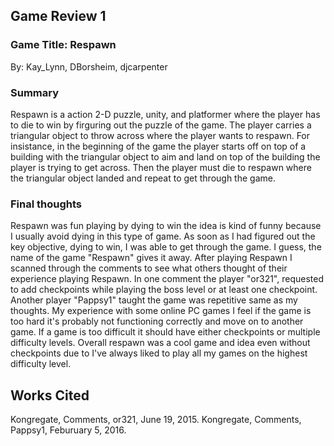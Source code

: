 ## Game Review 1

### Game Title: Respawn
By: Kay_Lynn, DBorsheim, djcarpenter

### Summary
Respawn is a action 2-D puzzle, unity, and platformer where the player has to die to win by firguring out the puzzle of the game. The player carries a triangular object to throw across where the player wants to respawn. For insistance, in the beginning of the game the player starts off on top of a building with the triangular object to aim and land on top of the building the player is trying to get across. Then the player must die to respawn where the triangular object landed and repeat to get through the game.     

### Final thoughts
Respawn was fun playing by dying to win the idea is kind of funny because I usually avoid dying in this type of game. As soon as I had figured out the key objective, dying to win, I was able to get through the game. I guess, the name of the game "Respawn" gives it away. After playing Respawn I scanned through the comments to see what others thought of their experience playing Respawn. In one comment the player "or321", requested to add checkpoints while playing the boss level or at least one checkpoint. Another player "Pappsy1" taught the game was repetitive same as my thoughts. My experience with some online PC games I feel if the game is too hard it's probably not functioning correctly and move on to another game. If a game is too difficult it should have either checkpoints or multiple difficulty levels. Overall respawn was a cool game and idea even without checkpoints due to I've always liked to play all my games on the highest difficulty level.

## Works Cited
Kongregate, Comments, or321, June 19, 2015.
Kongregate, Comments, Pappsy1, Feburuary 5, 2016.
